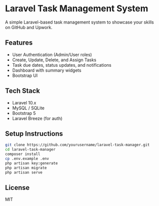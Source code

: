 # Laravel Task Management System

A simple Laravel-based task management system to showcase your skills on GitHub and Upwork.

## Features

- User Authentication (Admin/User roles)
- Create, Update, Delete, and Assign Tasks
- Task due dates, status updates, and notifications
- Dashboard with summary widgets
- Bootstrap UI

## Tech Stack

- Laravel 10.x
- MySQL / SQLite
- Bootstrap 5
- Laravel Breeze (for auth)

## Setup Instructions

```bash
git clone https://github.com/yourusername/laravel-task-manager.git
cd laravel-task-manager
composer install
cp .env.example .env
php artisan key:generate
php artisan migrate
php artisan serve
```

## License

MIT